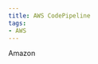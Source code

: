 ```yaml
---
title: AWS CodePipeline
tags:
- AWS
---
```

Amazon

[^1]: **Title:** []()<br>
**Publication:** []()<br>
**Date:** <br>
**Author(s):** []()<br>